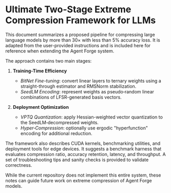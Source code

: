 # Ultimate Two-Stage Extreme Compression Framework for LLMs

This document summarizes a proposed pipeline for compressing large language models by more than 30× with less than 5% accuracy loss. It is adapted from the user-provided instructions and is included here for reference when extending the Agent Forge system.

The approach contains two main stages:

1. **Training-Time Efficiency**
   - *BitNet Fine-tuning*: convert linear layers to ternary weights using a straight-through estimator and RMSNorm stabilization.
   - *SeedLM Encoding*: represent weights as pseudo‑random linear combinations of LFSR-generated basis vectors.

2. **Deployment Optimization**
   - *VPTQ Quantization*: apply Hessian-weighted vector quantization to the SeedLM‑decompressed weights.
   - *Hyper‑Compression*: optionally use ergodic "hyperfunction" encoding for additional reduction.

The framework also describes CUDA kernels, benchmarking utilities, and deployment tools for edge devices. It suggests a benchmark harness that evaluates compression ratio, accuracy retention, latency, and throughput. A set of troubleshooting tips and sanity checks is provided to validate correctness.

While the current repository does not implement this entire system, these notes can guide future work on extreme compression of Agent Forge models.
